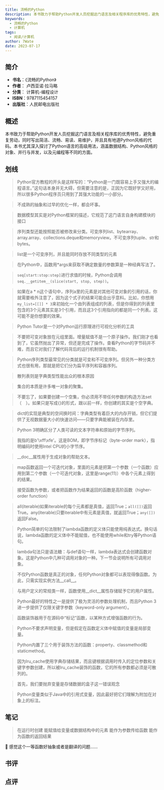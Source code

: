 ```yaml
---
title: 流畅的Python
description: 本书致力于帮助Python开发人员挖掘这门语言及相关程序库的优秀特性，避免重复劳动，同时写出简洁、流畅、易读、易维护，并且具有地道Python风格的代码。本书尤其深入探讨了Python语言的高级用法，涵盖数据结构、Python风格的对象、并行与并发，以及元
keywords:
  - 流畅的Python
  - 计算机
tags:
  - 阅读/计算机
author: 7Wate
date: 2023-07-17
---
```


## 简介

- **书名**：《流畅的Python》
- **作者**： 卢西亚诺·拉马略
- **分类**： 计算机-编程设计
- **ISBN**：9787115454157
- **出版社**：人民邮电出版社

## 概述

本书致力于帮助Python开发人员挖掘这门语言及相关程序库的优秀特性，避免重复劳动，同时写出简洁、流畅、易读、易维护，并且具有地道Python风格的代码。本书尤其深入探讨了Python语言的高级用法，涵盖数据结构、Python风格的对象、并行与并发，以及元编程等不同的方面。

## 划线 
 

> Python官方教程的开头是这样写的：“Python是一门既容易上手又强大的编程语言。”这句话本身并无大碍，但需要注意的是，正因为它既好学又好用，所以很多Python程序员只用到了其强大功能的一小部分。 

> 不成熟的抽象和过早的优化一样，都会坏事。 

> 数据模型其实是对Python框架的描述，它规范了这门语言自身构建模块的接口 

> 序列类型还能按照能否被修改来分类。可变序列list、bytearray、array.array、collections.deque和memoryview。不可变序列tuple、str和bytes。 

> list是一个可变序列，并且能同时存放不同类型的元素 

> 在Python中，函数用*args来获取不确定数量的参数算是一种经典写法了。 

> `seq[start:stop:step]`进行求值的时候，Python会调用`seq.__getitem__(slice(start, stop, step))`。 

> 如果在a * n这个语句中，序列a里的元素是对其他可变对象的引用的话，你就需要格外注意了，因为这个式子的结果可能会出乎意料。比如，你想用`my_list=[[]] * 3`来初始化一个由列表组成的列表，但是你得到的列表里包含的3个元素其实是3个引用，而且这3个引用指向的都是同一个列表。这可能不是你想要的效果。 

> Python Tutor是一个对Python运行原理进行可视化分析的工具 

> 不要把可变对象放在元组里面。增量赋值不是一个原子操作。我们刚才也看到了，它虽然抛出了异常，但还是完成了操作。查看Python的字节码并不难，而且它对我们了解代码背后的运行机制很有帮助。 

> Python序列类型最常见的分类就是可变和不可变序列。但另外一种分类方式也很有用，那就是把它们分为扁平序列和容器序列。 

> 散列表则是字典类型性能出众的根本原因 

> 集合的本质是许多唯一对象的聚集。 

> 不要忘了，如果要创建一个空集，你必须用不带任何参数的构造方法set（　）。如果只是写成{}的形式，跟以前一样，你创建的其实是个空字典。 

> dict的实现是典型的空间换时间：字典类型有着巨大的内存开销，但它们提供了无视数据量大小的快速访问——只要字典能被装在内存里。 

> Python 3明确区分了人类可读的文本字符串和原始的字节序列。 

> 我指的是b'\xff\xfe'。这是BOM，即字节序标记（byte-order mark），指明编码时使用Intel CPU的小字节序。 

> __doc__属性用于生成对象的帮助文本。 

> map函数返回一个可迭代对象，里面的元素是把第一个参数（一个函数）应用到第二个参数（一个可迭代对象，这里是range(11)）中各个元素上得到的结果。 

> 接受函数为参数，或者把函数作为结果返回的函数是高阶函数（higher-order function） 

> all(iterable)如果iterable的每个元素都是真值，返回True；`all([])`返回True。any(iterable)只要iterable中有元素是真值，就返回True；`any([])`返回False。 

> Python简单的句法限制了lambda函数的定义体只能使用纯表达式。换句话说，lambda函数的定义体中不能赋值，也不能使用while和try等Python语句。 

> lambda句法只是语法糖：与def语句一样，lambda表达式会创建函数对象。这是Python中几种可调用对象的一种。下一节会说明所有可调用对象。 

> 不仅Python函数是真正的对象，任何Python对象都可以表现得像函数。为此，只需实现实例方法__call__。 

> 与用户定义的常规类一样，函数使用__dict__属性存储赋予它的用户属性。 

> Python最好的特性之一是提供了极为灵活的参数处理机制，而且Python 3进一步提供了仅限关键字参数（keyword-only argument）。 

> 函数装饰器用于在源码中“标记”函数，以某种方式增强函数的行为。 

> Python不要求声明变量，但是假定在函数定义体中赋值的变量是局部变量。 

> Python内置了三个用于装饰方法的函数：property、classmethod和staticmethod。 

> 因为lru_cache使用字典存储结果，而且键根据调用时传入的定位参数和关键字参数创建，所以被lru_cache装饰的函数，它的所有参数都必须是可散列的。 

> 首先，我们要抛弃变量是存储数据的盒子这一错误观念 

> Python变量类似于Java中的引用式变量，因此最好把它们理解为附加在对象上的标注。

## 笔记


> 在运行时创建
能赋值给变量或数据结构中的元素
能作为参数传给函数
能作为函数的返回结果

💭 感觉这个一等函数好抽象或者是翻译的问题……

## 书评


## 点评
